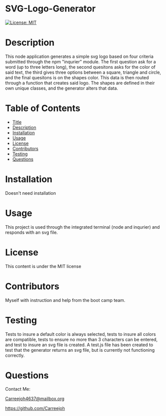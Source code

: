# SVG-Logo-Generator 

[![License: MIT](https://img.shields.io/badge/License-MIT-yellow.svg)](https://opensource.org/licenses/MIT) 

# Description 
 This node application generates a simple svg logo based on four criteria submitted through the npm "inqurier" module. The first question ask for a word (up to three letters long), the second quesitons asks for the color of said text, the third gives three options between a square, triangle and circle, and the final quesitons is on the shapes color. This data is then routed through a function that creates said logo. The shapes are defined in their own unique classes, and the generator alters that data.  

# Table of Contents 
 
- [Title](#title) 
- [Description](#description) 
- [Installation](#installation) 
- [Usage](#usage)
- [License](#license)
- [Contributors](#contributors)
- [Testing](#testing)
- [Questions](#questions)

# Installation 
 Doesn't need installation  

# Usage 
 This project is used through the integrated terminal (node and inqurier) and responds with an svg file.  

# License 
 This content is under the MIT license  

# Contributors 
 Myself with instruction and help from the boot camp team.  

# Testing 
 Tests to insure a default color is always selected, tests to insure all colors are compatible, tests to ensure no more than 3 characters can be entered, and test to insure an svg file is created. A test.js file has been created to test that the generator returns an svg file, but is currently not functioning correctly. 

# Questions 
 
Contact Me: 
 
Carreejoh4637@mailbox.org 

https://github.com/Carreejoh